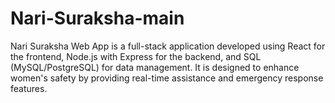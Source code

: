 # Nari-Suraksha-main
 Nari Suraksha Web App is a full-stack application developed using React for the frontend, Node.js with Express for the backend, and SQL (MySQL/PostgreSQL) for data management. It is designed to enhance women's safety by providing real-time assistance and emergency response features.
